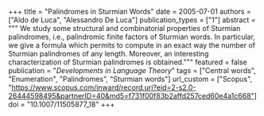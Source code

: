 +++
title = "Palindromes in Sturmian Words"
date = 2005-07-01
authors = ["Aldo de Luca", "Alessandro De Luca"]
publication_types = ["1"]
abstract = """
We study some structural and combinatorial properties of Sturmian palindromes,
i.e., palindromic finite factors of Sturmian words. In particular, we give a
formula which permits to compute in an exact way the number of Sturmian
palindromes of any length. Moreover, an interesting characterization of Sturmian
palindromes is obtained."""
featured = false
publication = "*Developments in Language Theory*"
tags = ["Central words", "Enumeration", "Palindromes", "Sturmian words"]
url_custom = ["Scopus", "https://www.scopus.com/inward/record.uri?eid=2-s2.0-26444598495&partnerID=40&md5=f731f00f83b2affd257ced60e4a1c668"]
doi = "10.1007/11505877_18"
+++
